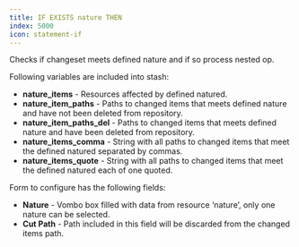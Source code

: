 ```yaml
---
title: IF EXISTS nature THEN
index: 5000
icon: statement-if
---
```


Checks if changeset meets defined nature and if so process nested op.

Following variables are included into stash:

- **nature_items** - Resources affected by defined natured.
- **nature_item_paths** - Paths to changed items that meets defined nature and have not been deleted from repository.
- **nature_item_paths_del** - Paths to changed items that meets defined nature and have  been deleted from repository.
- **nature_items_comma** - String with all paths to changed items that meet the defined natured separated by commas.
- **nature_items_quote** - String with all paths to changed items that meet the defined natured each of one quoted.


Form to configure has the following fields:

- **Nature** - Vombo box filled with data from resource ‘nature’, only one nature can be selected.
- **Cut Path** - Path included in this field will be discarded from the changed items path.
